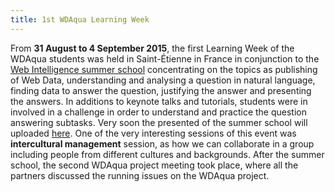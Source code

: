 ```yaml
---
title: 1st WDAqua Learning Week
---
```

From **31 August to 4 September 2015**, the first Learning Week of the WDAqua students was held in Saint-Étienne in France in conjunction to the [Web Intelligence summer school](https://wiss.univ-st-etienne.fr/) concentrating on the topics as publishing of Web Data, understanding and analysing a question in natural language, finding data to answer the question, justifying the answer and presenting the answers. In additions to keynote talks and tutorials, students were in involved in a challenge in order to understand and practice the question answering subtasks. Very soon the presented of the summer school will uploaded [here](https://wiss.univ-st-etienne.fr/program/). One of the very interesting sessions of this event was **intercultural management** session, as how we can collaborate in a group including people from different cultures and backgrounds. After the summer school, the second WDAqua project meeting took place, where all the partners discussed the running issues on the WDAqua project.
